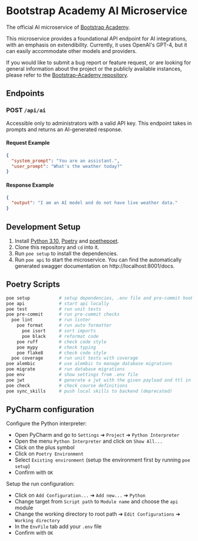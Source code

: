 # Bootstrap Academy AI Microservice

The official AI microservice of [Bootstrap Academy](https://bootstrap.academy/).

This microservice provides a foundational API endpoint for AI integrations, with an emphasis on extendibility. Currently, it uses OpenAI's GPT-4, but it can easily accommodate other models and providers.

If you would like to submit a bug report or feature request, or are looking for general information about the project or the publicly available instances, please refer to the [Bootstrap-Academy repository](https://github.com/Bootstrap-Academy/Bootstrap-Academy).

## Endpoints

### POST `/api/ai`

Accessible only to administrators with a valid API key. This endpoint takes in prompts and returns an AI-generated response.

#### Request Example

```json
{
  "system_prompt": "You are an assistant.",
  "user_prompt": "What's the weather today?"
}
```

#### Response Example

```json
{
  "output": "I am an AI model and do not have live weather data."
}
```

## Development Setup

1. Install [Python 3.10](https://python.org/), [Poetry](https://python-poetry.org/) and [poethepoet](https://pypi.org/project/poethepoet/).
2. Clone this repository and `cd` into it.
3. Run `poe setup` to install the dependencies.
4. Run `poe api` to start the microservice. You can find the automatically generated swagger documentation on http://localhost:8001/docs.

## Poetry Scripts

```bash
poe setup           # setup dependencies, .env file and pre-commit hook
poe api             # start api locally
poe test            # run unit tests
poe pre-commit      # run pre-commit checks
  poe lint          # run linter
    poe format      # run auto formatter
      poe isort     # sort imports
      poe black     # reformat code
    poe ruff        # check code style
    poe mypy        # check typing
    poe flake8      # check code style
  poe coverage      # run unit tests with coverage
poe alembic         # use alembic to manage database migrations
poe migrate         # run database migrations
poe env             # show settings from .env file
poe jwt             # generate a jwt with the given payload and ttl in seconds
poe check           # check course definitions
poe sync_skills     # push local skills to backend (deprecated)
```

## PyCharm configuration

Configure the Python interpreter:

- Open PyCharm and go to `Settings` ➔ `Project` ➔ `Python Interpreter`
- Open the menu `Python Interpreter` and click on `Show All...`
- Click on the plus symbol
- Click on `Poetry Environment`
- Select `Existing environment` (setup the environment first by running `poe setup`)
- Confirm with `OK`

Setup the run configuration:

- Click on `Add Configuration...` ➔ `Add new...` ➔ `Python`
- Change target from `Script path` to `Module name` and choose the `api` module
- Change the working directory to root path ➔ `Edit Configurations` ➔ `Working directory`
- In the `EnvFile` tab add your `.env` file
- Confirm with `OK`
